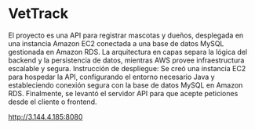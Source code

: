 # VetTrack
El proyecto es una API para registrar mascotas y dueños, desplegada en una instancia Amazon EC2 conectada a una base de datos MySQL gestionada en Amazon RDS. La arquitectura en capas separa la lógica del backend y la persistencia de datos, mientras AWS provee infraestructura escalable y segura.
Instrucción de despliegue:
Se creó una instancia EC2 para hospedar la API, configurando el entorno necesario Java y estableciendo conexión segura con la base de datos MySQL en Amazon RDS. Finalmente, se levantó el servidor API para que acepte peticiones desde el cliente o frontend.

http://3.144.4.185:8080



